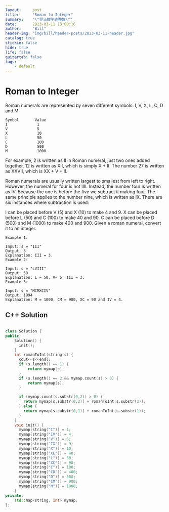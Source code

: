 ```yaml
---
layout:     post
title:      "Roman to Integer"
summary:    "\"罗马数字转整数\""
date:       2023-03-11 13:00:16
author:     "Bill"
header-img: "img/bill/header-posts/2023-03-11-header.jpg"
catalog: true
stickie: false
hide: true
life: false
guitartab: false
tags:
    - default
---
```



# Roman to Integer

Roman numerals are represented by seven different symbols: I, V, X, L, C, D and M.

```
Symbol       Value
I             1
V             5
X             10
L             50
C             100
D             500
M             1000
```

For example, 2 is written as II in Roman numeral, just two ones added together. 12 is written as XII, which is simply X + II. The number 27 is written as XXVII, which is XX + V + II.

Roman numerals are usually written largest to smallest from left to right. However, the numeral for four is not IIII. Instead, the number four is written as IV. Because the one is before the five we subtract it making four. The same principle applies to the number nine, which is written as IX. There are six instances where subtraction is used:

I can be placed before V (5) and X (10) to make 4 and 9.
X can be placed before L (50) and C (100) to make 40 and 90.
C can be placed before D (500) and M (1000) to make 400 and 900.
Given a roman numeral, convert it to an integer.



```
Example 1:

Input: s = "III"
Output: 3
Explanation: III = 3.
Example 2:

Input: s = "LVIII"
Output: 58
Explanation: L = 50, V= 5, III = 3.
Example 3:

Input: s = "MCMXCIV"
Output: 1994
Explanation: M = 1000, CM = 900, XC = 90 and IV = 4.
```

## C++ Solution

```c++

class Solution {
public:
    Solution() {
      init();
    }
    int romanToInt(string s) {
      cout<<s<<endl;
      if (s.length() == 1) {
          return mymap[s];
      }
      if (s.length() == 2 && mymap.count(s) > 0) {
          return mymap[s];
      }

      if (mymap.count(s.substr(0,2)) > 0) {
        return mymap[s.substr(0,2)] + romanToInt(s.substr(2));
      } else {
        return mymap[s.substr(0,1)] + romanToInt(s.substr(1));
      }
    }
    void init() {
      mymap[string("I")] = 1;
      mymap[string("IV")] = 4;
      mymap[string("V")] = 5;
      mymap[string("IX")] = 9;
      mymap[string("X")] = 10;
      mymap[string("XL")] = 40;
      mymap[string("L")] = 50;
      mymap[string("XC")] = 90;
      mymap[string("C")] = 100;
      mymap[string("CD")] = 400;
      mymap[string("D")] = 500;
      mymap[string("CM")] = 900;
      mymap[string("M")] = 1000;
    }
private:
    std::map<string, int> mymap;
};
```

